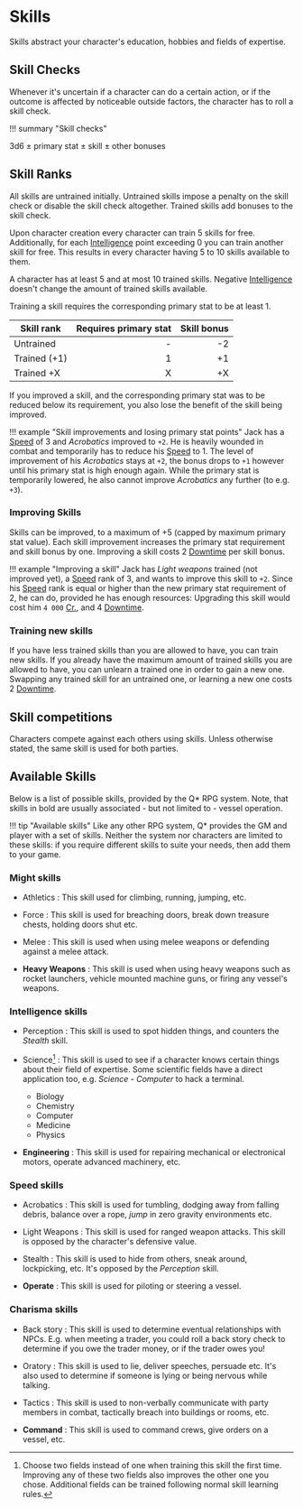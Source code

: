 # Skills

Skills abstract your character's education, hobbies and fields of expertise.

## Skill Checks

Whenever it's uncertain if a character can do a certain action, or if the
outcome is affected by noticeable outside factors, the character has to roll a
skill check.

!!! summary "Skill checks"
    <div class="formula formula-top formula-bottom">
    <span data-bracket-bottom="base">3d6</span> ±
    <span data-bracket-top="modifier">primary stat</span> ±
    <span data-bracket-bottom="bonus">skill</span> ±
    <span data-bracket-top="circumstance">other bonuses</span>
    </div>

## Skill Ranks

All skills are untrained initially. Untrained skills impose a penalty on the
skill check or disable the skill check altogether. Trained skills add bonuses to
the skill check.

Upon character creation every character can train 5 skills for free.
Additionally, for each [Intelligence](#intelligence) point exceeding 0 you can
train another skill for free. This results in every character having 5 to 10
skills available to them.

A character has at least 5 and at most 10 trained skills. Negative
[Intelligence](#intelligence) doesn't change the amount of trained skills
available.

Training a skill requires the corresponding primary stat to be at least 1.

| Skill rank      | Requires primary stat | Skill bonus |
|-----------------|----------------------:|------------:|
| Untrained       |                     - |          -2 |
| Trained (+1)    |                     1 |          +1 |
| Trained +X      |                     X |          +X |

If you improved a skill, and the corresponding primary stat was to be reduced
below its requirement, you also lose the benefit of the skill being improved.

!!! example "Skill improvements and losing primary stat points"
    Jack has a [Speed](#speed) of 3 and *Acrobatics* improved to `+2`. He is
    heavily wounded in combat and temporarily has to reduce his [Speed](#speed)
    to 1. The level of improvement of his *Acrobatics* stays at `+2`, the bonus
    drops to `+1` however until his primary stat is high enough again. While the
    primary stat is temporarily lowered, he also cannot improve *Acrobatics* any
    further (to e.g. `+3`).

<div class="col-layout-start"></div>

### Improving Skills

Skills can be improved, to a maximum of +5 (capped by maximum primary stat
value). Each skill improvement increases the primary stat requirement and skill
bonus by one. Improving a skill costs 2 [Downtime](#downtime) per skill bonus.

!!! example "Improving a skill"
    Jack has *Light weapons* trained (not improved yet), a [Speed](#speed) rank
    of 3, and wants to improve this skill to `+2`. Since his [Speed](#speed)
    rank is equal or higher than the new primary stat requirement of 2, he can
    do, provided he has enough resources: Upgrading this skill would cost him `4
    000` [Cr.](#credits), and 4 [Downtime](#downtime).

<div class="col-layout-end"></div>
<div class="col-layout-start"></div>

### Training new skills

If you have less trained skills than you are allowed to have, you can train new
skills. If you already have the maximum amount of trained skills you are allowed
to have, you can unlearn a trained one in order to gain a new one. Swapping any
trained skill for an untrained one, or learning a new one costs 2
[Downtime](#downtime).

<div class="col-layout-end clearfix"></div>

## Skill competitions

Characters compete against each others using skills. Unless otherwise stated,
the same skill is used for both parties.

## Available Skills

Below is a list of possible skills, provided by the Q* RPG system. Note, that
skills in bold are usually associated - but not limited to - vessel operation.

!!! tip "Available skills"
    Like any other  RPG system, Q* provides the GM and player with a set of
    skills. Neither the system nor characters are limited to these skills: if
    you require different skills to suite your needs, then add them to your
    game.

<div class="col-layout-start"></div>

### Might skills

* Athletics
:   This skill used for climbing, running, jumping, etc.

* Force
:   This skill is used for breaching doors, break down treasure chests, holding
doors shut etc.

* Melee
:   This skill is used when using melee weapons or defending against a melee
attack.

* **Heavy Weapons**
:   This skill is used when using heavy weapons such as rocket launchers,
vehicle mounted machine guns, or firing any vessel's weapons.

### Intelligence skills

* Perception
:   This skill is used to spot hidden things, and counters the *Stealth* skill.

* Science[^Science]
:   This skill is used to see if a character knows certain things about their
field of expertise. Some scientific fields have a direct application too, e.g.
*Science - Computer* to hack a terminal.

    * Biology
    * Chemistry
    * Computer
    * Medicine
    * Physics

* **Engineering**
:   This skill is used for repairing mechanical or electronical motors, operate
advanced machinery, etc.

<div class="col-layout-end"></div>
<div class="col-layout-start"></div>

### Speed skills

* Acrobatics
:   This skill is used for tumbling, dodging away from falling debris, balance
over a rope, *jump* in zero gravity environments etc.

* Light Weapons
:   This skill is used for ranged weapon attacks. This skill is opposed by the
character's defensive value.

* Stealth
:   This skill is used to hide from others, sneak around, lockpicking, etc. It's
opposed by the *Perception* skill.

* **Operate**
:   This skill is used for piloting or steering a vessel.


### Charisma skills

* Back story
:   This skill is used to determine eventual relationships with NPCs. E.g. when
meeting a trader, you could roll a back story check to determine if you owe the
trader money, or if the trader owes you!

* Oratory
:   This skill is used to lie, deliver speeches, persuade etc. It's also used to
determine if someone is lying or being nervous while talking.

* Tactics
:   This skill is used to non-verbally communicate with party members in combat,
tactically breach into buildings or rooms, etc.

* **Command**
:   This skill is used to command crews, give orders on a vessel, etc.


<div class="col-layout-end clearfix"></div>

[^Science]:
    Choose two fields instead of one when training this skill the first time.
    Improving any of these two fields also improves the other one you chose.
    Additional fields can be trained following normal skill learning rules.